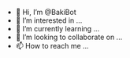 - 👋 Hi, I’m @BakiBot
- 👀 I’m interested in ...
- 🌱 I’m currently learning ...
- 💞️ I’m looking to collaborate on ...
- 📫 How to reach me ...

<!---
BakiBot/BakiBot is a ✨ special ✨ repository because its `README.md` (this file) appears on your GitHub profile.
You can click the Preview link to take a look at your changes.
--->
